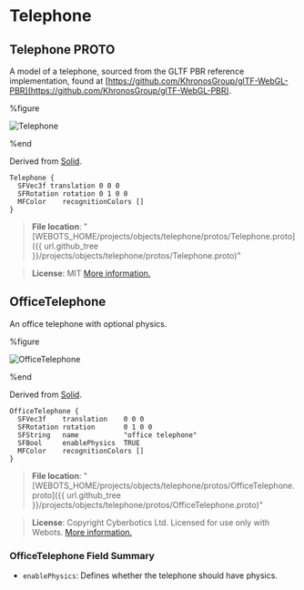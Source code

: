 # Telephone

## Telephone PROTO

A model of a telephone, sourced from the GLTF PBR reference implementation, found at [https://github.com/KhronosGroup/glTF-WebGL-PBR](https://github.com/KhronosGroup/glTF-WebGL-PBR).

%figure

![Telephone](images/objects/telephone/Telephone/model.thumbnail.png)

%end

Derived from [Solid](../reference/solid.md).

```
Telephone {
  SFVec3f translation 0 0 0
  SFRotation rotation 0 1 0 0
  MFColor    recognitionColors []
}
```

> **File location**: "[WEBOTS\_HOME/projects/objects/telephone/protos/Telephone.proto]({{ url.github_tree }}/projects/objects/telephone/protos/Telephone.proto)"

> **License**: MIT
[More information.](https://opensource.org/licenses/MIT)

## OfficeTelephone

An office telephone with optional physics.

%figure

![OfficeTelephone](images/objects/telephone/OfficeTelephone/model.thumbnail.png)

%end

Derived from [Solid](../reference/solid.md).

```
OfficeTelephone {
  SFVec3f    translation    0 0 0
  SFRotation rotation       0 1 0 0
  SFString   name           "office telephone"
  SFBool     enablePhysics  TRUE
  MFColor    recognitionColors []
}
```

> **File location**: "[WEBOTS\_HOME/projects/objects/telephone/protos/OfficeTelephone.proto]({{ url.github_tree }}/projects/objects/telephone/protos/OfficeTelephone.proto)"

> **License**: Copyright Cyberbotics Ltd. Licensed for use only with Webots.
[More information.](https://cyberbotics.com/webots_assets_license)

### OfficeTelephone Field Summary

- `enablePhysics`: Defines whether the telephone should have physics.

